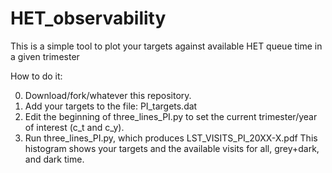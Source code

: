 # HET_observability

This is a simple tool to plot your targets against available HET queue time in a given trimester

How to do it:

0. Download/fork/whatever this repository.
1. Add your targets to the file: PI_targets.dat
2. Edit the beginning of three_lines_PI.py to set the current trimester/year of interest (c_t and c_y).
3. Run three_lines_PI.py, which produces LST_VISITS_PI_20XX-X.pdf
    This histogram shows your targets and the available visits for all, grey+dark, and dark time.
